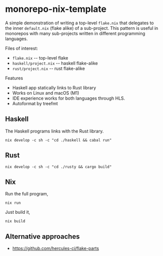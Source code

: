 # monorepo-nix-template

A simple demonstration of writing a top-level `flake.nix` that delegates to the inner `default.nix` (flake alike) of a sub-project. This pattern is useful in monorepos with many sub-projects written in different programming languages.

Files of interest:

- `flake.nix` -- top-level flake
- `haskell/project.nix` -- haskell flake-alike
- `rust/project.nix` -- rust flake-alike

Features

- Haskell app statically links to Rust library
- Works on Linux and macOS (M1)
- IDE experience works for both languages through HLS.
- Autoformat by treefmt

## Haskell

The Haskell programs links with the Rust library.

```
nix develop -c sh -c "cd ./haskell && cabal run"
```

## Rust

```
nix develop -c sh -c "cd ./rusty && cargo build"
```

## Nix

Run the full program,

```
nix run
```

Just build it,

```
nix build
```

## Alternative approaches

- https://github.com/hercules-ci/flake-parts
